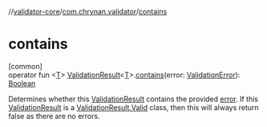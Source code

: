 //[validator-core](../../index.md)/[com.chrynan.validator](index.md)/[contains](contains.md)

# contains

[common]\
operator fun &lt;[T](contains.md)&gt; [ValidationResult](-validation-result/index.md)&lt;[T](contains.md)&gt;.[contains](contains.md)(error: [ValidationError](-validation-error/index.md)): [Boolean](https://kotlinlang.org/api/latest/jvm/stdlib/kotlin/-boolean/index.html)

Determines whether this [ValidationResult](-validation-result/index.md) contains the provided [error](contains.md). If this [ValidationResult](-validation-result/index.md) is a [ValidationResult.Valid](-validation-result/-valid/index.md) class, then this will always return false as there are no errors.
